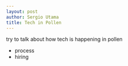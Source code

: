 ```yaml
---
layout: post
author: Sergio Utama
title: Tech in Pollen
---
```


try to talk about how tech is happening in pollen
- process
- hiring